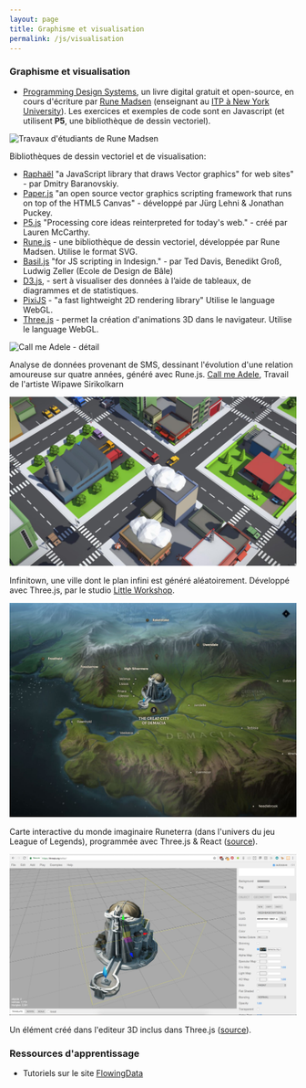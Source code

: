 ```yaml
---
layout: page
title: Graphisme et visualisation
permalink: /js/visualisation
---
```


### Graphisme et visualisation

- [Programming Design Systems](https://programmingdesignsystems.com/), un livre digital gratuit et open-source, en cours d'écriture par [Rune Madsen](https://runemadsen.com/) (enseignant au [ITP à New York University](https://tisch.nyu.edu/about/directory/itp/1490791702)). Les exercices et exemples de code sont en Javascript (et utilisent **P5**, une bibliothèque de dessin vectoriel).

![Travaux d'étudiants de Rune Madsen](img/rune-students.jpg)

Bibliothèques de dessin vectoriel et de visualisation:

<div class="cards"></div>

- [Raphaël](http://dmitrybaranovskiy.github.io/raphael/) "a JavaScript library that draws Vector graphics" for web sites" - par Dmitry Baranovskiy.
- [Paper.js](http://paperjs.org/) "an open source vector graphics scripting framework that runs on top of the HTML5 Canvas" - développé par Jürg Lehni & Jonathan Puckey.
- [P5.js](http://p5js.org/) "Processing core ideas reinterpreted for today's web." - créé par Lauren McCarthy.
- [Rune.js](http://runemadsen.github.io/rune.js/) - une bibliothèque de dessin vectoriel, développée par Rune Madsen. Utilise le format SVG.
- [Basil.js](http://basiljs.ch/) "for JS scripting in Indesign." - par Ted Davis, Benedikt Groß, Ludwig Zeller (Ecole de Design de Bâle)
- [D3.js](https://d3js.org/), - sert à visualiser des données à l’aide de tableaux, de diagrammes et de statistiques.
- [PixiJS](http://www.pixijs.com/) - "a fast lightweight 2D rendering library" Utilise le language WebGL.
- [Three.js](https://threejs.org/) - permet la création d'animations 3D dans le navigateur. Utilise le language WebGL.

![Call me Adele - détail](img/call-me-adele-alt.jpg)

Analyse de données provenant de SMS, dessinant l'évolution d'une relation amoureuse sur quatre années, généré avec Rune.js. [Call me Adele](https://medium.com/@wipaweeeeee/call-me-adele-f37162b6ffe5#.padbmd6fd), Travail de l'artiste Wipawe Sirikolkarn

![Infinitown](img/infinitown.jpg)

Infinitown, une ville dont le plan infini est généré aléatoirement. Développé avec Three.js, par le studio [Little Workshop](https://www.littleworkshop.fr/projects/infinitown/).

![Runeterra interactive map](img/runeterra-interactive-map.jpg)

Carte interactive du monde imaginaire Runeterra (dans l'univers du jeu League of Legends), programmée avec Three.js & React ([source](https://twitter.com/felixturner/status/1021849617896337408)).

![ThreeJS editor](img/threejs-editor.jpg)

Un élément créé dans l'editeur 3D inclus dans Three.js ([source](https://twitter.com/thespite/status/1021855786719498240)).

### Ressources d'apprentissage

* Tutoriels sur le site [FlowingData ](https://flowingdata.com/category/tutorials/)